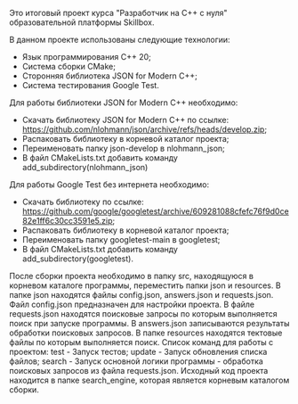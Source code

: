 Это итоговый проект курса "Разработчик на C++ с нуля" образовательной платформы Skillbox.

В данном проекте использованы следующие технологии:
  - Язык программирования C++ 20;
  - Система сборки CMake;
  - Сторонняя библиотека JSON for Modern C++;
  - Система тестирования Google Test.

Для работы библиотеки JSON for Modern C++ необходимо:
  - Скачать библиотеку JSON for Modern C++ по ссылке: https://github.com/nlohmann/json/archive/refs/heads/develop.zip;
  - Распаковать библиотеку в корневой каталог проекта;
  - Переименовать папку json-develop в nlohmann_json;
  - В файл CMakeLists.txt добавить команду add_subdirectory(nlohmann_json)

Для работы Google Test без интернета необходимо:
  - Скачать библиотеку по ссылке: https://github.com/google/googletest/archive/609281088cfefc76f9d0ce82e1ff6c30cc3591e5.zip;
  - Распаковать библиотеку в корневой каталог проекта;
  - Переименовать папку googletest-main в googletest;
  - В файл CMakeLists.txt добавить команду add_subdirectory(googletest).

После сборки проекта необходимо в папку src, находящуюся в корневом каталоге программы, переместить папки json и resources.
В папке json находятся файлы config.json, answers.json и requests.json. Файл config.json предназначен для настройки проекта. В файле requests.json находятся поисковые запросы по которым выполняется поиск при запуске программы.
В answers.json записываются результаты обработки поисковых запросов.
В папке resources находятся тектовые файлы по которым выполняется поиск.
Список команд для работы с проектом:
test - Запуск тестов;
update - Запуск обновления списка файлов;
search - Запуск основной логики программы - обработка поисковых запросов из файла requests.json.
Исходный код проекта находится в папке search_engine, которая является корневым каталогом сборки.
